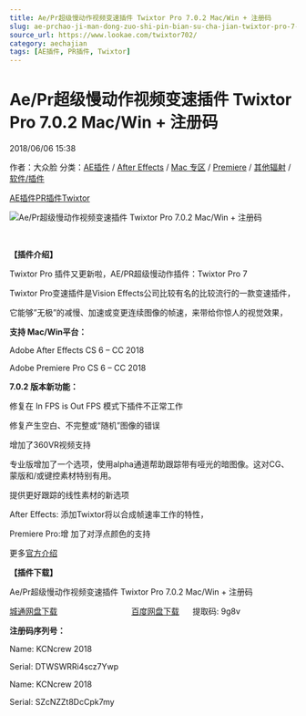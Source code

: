 ```yaml
---
title: Ae/Pr超级慢动作视频变速插件 Twixtor Pro 7.0.2 Mac/Win + 注册码
slug: ae-prchao-ji-man-dong-zuo-shi-pin-bian-su-cha-jian-twixtor-pro-7-0-2-mac-win-zhu-ce-ma
source_url: https://www.lookae.com/twixtor702/
category: aechajian
tags: [AE插件, PR插件, Twixtor]
---
```

# Ae/Pr超级慢动作视频变速插件 Twixtor Pro 7.0.2 Mac/Win + 注册码

2018/06/06 15:38

作者：大众脸
分类：[AE插件](https://www.lookae.com/after-effects/aechajian/) / [After Effects](https://www.lookae.com/after-effects/) / [Mac 专区](https://www.lookae.com/mac-osx/) / [Premiere](https://www.lookae.com/qitarjcj/premierezy/) / [其他辐射](https://www.lookae.com/others/) / [软件/插件](https://www.lookae.com/qitarjcj/)

[AE插件](https://www.lookae.com/tag/ae%e6%8f%92%e4%bb%b6/)[PR插件](https://www.lookae.com/tag/pr%e6%8f%92%e4%bb%b6/)[Twixtor](https://www.lookae.com/tag/twixtor/)

![Ae/Pr超级慢动作视频变速插件 Twixtor Pro 7.0.2 Mac/Win + 注册码](https://www.lookae.com/wp-content/uploads/2014/06/twixtor6.jpg "Ae/Pr超级慢动作视频变速插件 Twixtor Pro 7.0.2 Mac/Win + 注册码-LookAE.com")

﻿

**【插件介绍】**

Twixtor Pro 插件又更新啦，AE/PR超级慢动作插件：Twixtor Pro 7

Twixtor Pro变速插件是Vision Effects公司比较有名的比较流行的一款变速插件，

它能够”无极”的减慢、加速或变更连续图像的帧速，来带给你惊人的视觉效果，

**支持 Mac/Win平台：**

Adobe After Effects CS 6 – CC 2018

Adobe Premiere Pro CS 6 – CC 2018

**7.0.2 版本新功能：**

修复在 In FPS is Out FPS 模式下插件不正常工作

修复产生空白、不完整或“随机”图像的错误

增加了360VR视频支持

专业版增加了一个选项，使用alpha通道帮助跟踪带有哑光的暗图像。这对CG、蒙版和/或键控素材特别有用。

提供更好跟踪的线性素材的新选项

After Effects: 添加Twixtor将以合成帧速率工作的特性，

Premiere Pro:增 加了对浮点颜色的支持

更多[官方介绍](http://revisionfx.com/products/twixtor/overview/)

**【插件下载】**

Ae/Pr超级慢动作视频变速插件 Twixtor Pro 7.0.2 Mac/Win + 注册码

[城通网盘下载](https://lookae.ctfile.com/fs/680462-294097174)                                 [百度网盘下载](https://pan.baidu.com/s/1P3abcmgXeCim6haVdbZ_7g)      提取码: 9g8v

**注册码序列号：**

Name: KCNcrew 2018

Serial: DTWSWRRi4scz7Ywp

Name: KCNcrew 2018

Serial: SZcNZZt8DcCpk7my
